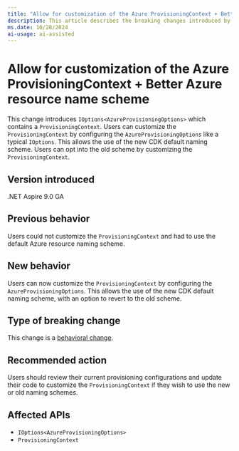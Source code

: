 ```yaml
---
title: "Allow for customization of the Azure ProvisioningContext + Better Azure resource name scheme"
description: This article describes the breaking changes introduced by allowing customization of the Azure ProvisioningContext and adopting a new Azure resource naming scheme.
ms.date: 10/28/2024
ai-usage: ai-assisted
---
```


# Allow for customization of the Azure ProvisioningContext + Better Azure resource name scheme

This change introduces `IOptions<AzureProvisioningOptions>` which contains a `ProvisioningContext`. Users can customize the `ProvisioningContext` by configuring the `AzureProvisioningOptions` like a typical `IOptions`. This allows the use of the new CDK default naming scheme. Users can opt into the old scheme by customizing the `ProvisioningContext`.

## Version introduced

.NET Aspire 9.0 GA

## Previous behavior

Users could not customize the `ProvisioningContext` and had to use the default Azure resource naming scheme.

## New behavior

Users can now customize the `ProvisioningContext` by configuring the `AzureProvisioningOptions`. This allows the use of the new CDK default naming scheme, with an option to revert to the old scheme.

## Type of breaking change

This change is a [behavioral change](../categories.md#behavioral-change).

## Recommended action

Users should review their current provisioning configurations and update their code to customize the `ProvisioningContext` if they wish to use the new or old naming schemes.

## Affected APIs

- `IOptions<AzureProvisioningOptions>`
- `ProvisioningContext`
